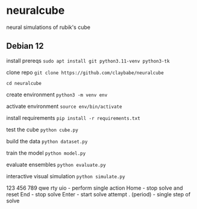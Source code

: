 # neuralcube

neural simulations of rubik's cube

## Debian 12
install prereqs `sudo apt install git python3.11-venv python3-tk`

clone repo `git clone https://github.com/claybabe/neuralcube`

`cd neuralcube`

create environment `python3 -m venv env`

activate environment `source env/bin/activate`

install requirements `pip install -r requirements.txt`

test the cube `python cube.py`

build the data `python dataset.py`

train the model `python model.py`

evaluate ensembles `python evaluate.py`

interactive visual simulation `python simulate.py`

123 456 789 qwe rty uio - perform single action
Home                    - stop solve and reset
End                     - stop solve
Enter                   - start solve attempt
. (period)              - single step of solve
